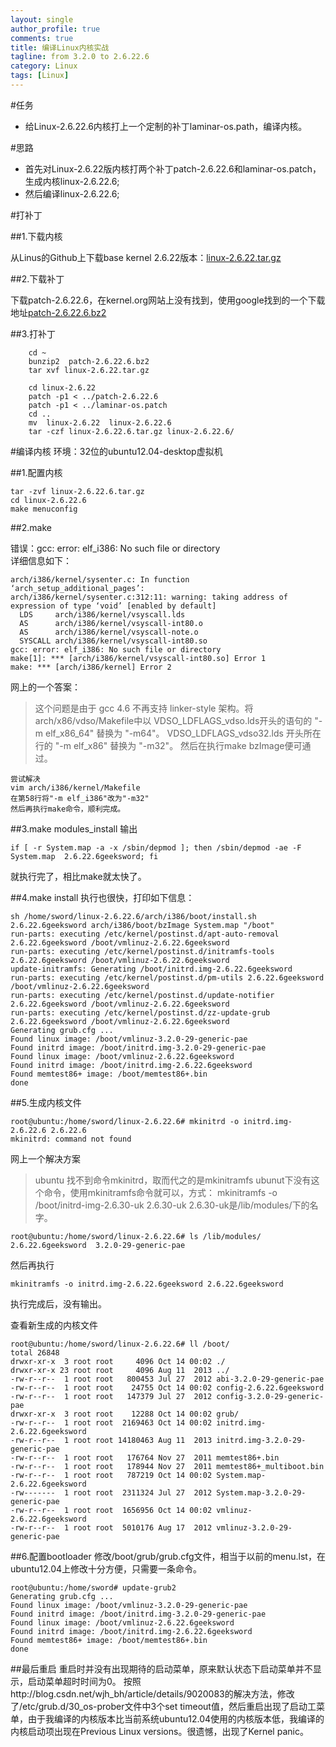 ```yaml
---
layout: single
author_profile: true
comments: true
title: 编译Linux内核实战
tagline: from 3.2.0 to 2.6.22.6
category: Linux
tags: [Linux]
---
```


#任务

- 给Linux-2.6.22.6内核打上一个定制的补丁laminar-os.path，编译内核。  

#思路

- 首先对Linux-2.6.22版内核打两个补丁patch-2.6.22.6和laminar-os.patch，生成内核linux-2.6.22.6;  
- 然后编译linux-2.6.22.6;  

#打补丁

##1.下载内核

从Linus的Github上下载base kernel 2.6.22版本：[linux-2.6.22.tar.gz](https://github.com/torvalds/linux/releases/tag/v2.6.22)

##2.下载补丁
	
下载patch-2.6.22.6，在kernel.org网站上没有找到，使用google找到的一个下载地址[patch-2.6.22.6.bz2](http://pkgs.fedoraproject.org/repo/pkgs/kernel/patch-2.6.22.6.bz2/f2948e364ab3e4736b9e34f02173472f/)

##3.打补丁
	
		cd ~
		bunzip2  patch-2.6.22.6.bz2
		tar xvf linux-2.6.22.tar.gz

		cd linux-2.6.22
		patch -p1 < ../patch-2.6.22.6
		patch -p1 < ../laminar-os.patch
		cd ..
		mv  linux-2.6.22  linux-2.6.22.6
		tar -czf linux-2.6.22.6.tar.gz linux-2.6.22.6/

#编译内核
环境：32位的ubuntu12.04-desktop虚拟机  

##1.配置内核

	tar -zvf linux-2.6.22.6.tar.gz
	cd linux-2.6.22.6
	make menuconfig
  
##2.make

错误：gcc: error: elf_i386: No such file or directory   
详细信息如下：  

	arch/i386/kernel/sysenter.c: In function ‘arch_setup_additional_pages’:
	arch/i386/kernel/sysenter.c:312:11: warning: taking address of expression of type ‘void’ [enabled by default]
	  LDS     arch/i386/kernel/vsyscall.lds
	  AS      arch/i386/kernel/vsyscall-int80.o
	  AS      arch/i386/kernel/vsyscall-note.o
	  SYSCALL arch/i386/kernel/vsyscall-int80.so
	gcc: error: elf_i386: No such file or directory
	make[1]: *** [arch/i386/kernel/vsyscall-int80.so] Error 1
	make: *** [arch/i386/kernel] Error 2

网上的一个答案：

>	这个问题是由于 gcc 4.6 不再支持 linker-style 架构。将arch/x86/vdso/Makefile中以
>	VDSO_LDFLAGS_vdso.lds开头的语句的 "-m elf_x86_64" 替换为 "-m64"。
>	VDSO_LDFLAGS_vdso32.lds 开头所在行的 "-m elf_x86" 替换为 "-m32"。
>	然后在执行make bzImage便可通过。

	尝试解决
	vim arch/i386/kernel/Makefile
	在第58行将"-m elf_i386"改为"-m32"
	然后再执行make命令，顺利完成。
  
##3.make modules_install
输出  

	if [ -r System.map -a -x /sbin/depmod ]; then /sbin/depmod -ae -F System.map  2.6.22.6geeksword; fi

就执行完了，相比make就太快了。  

##4.make install
执行也很快，打印如下信息：  

	sh /home/sword/linux-2.6.22.6/arch/i386/boot/install.sh 2.6.22.6geeksword arch/i386/boot/bzImage System.map "/boot"
	run-parts: executing /etc/kernel/postinst.d/apt-auto-removal 2.6.22.6geeksword /boot/vmlinuz-2.6.22.6geeksword
	run-parts: executing /etc/kernel/postinst.d/initramfs-tools 2.6.22.6geeksword /boot/vmlinuz-2.6.22.6geeksword
	update-initramfs: Generating /boot/initrd.img-2.6.22.6geeksword
	run-parts: executing /etc/kernel/postinst.d/pm-utils 2.6.22.6geeksword /boot/vmlinuz-2.6.22.6geeksword
	run-parts: executing /etc/kernel/postinst.d/update-notifier 2.6.22.6geeksword /boot/vmlinuz-2.6.22.6geeksword
	run-parts: executing /etc/kernel/postinst.d/zz-update-grub 2.6.22.6geeksword /boot/vmlinuz-2.6.22.6geeksword
	Generating grub.cfg ...
	Found linux image: /boot/vmlinuz-3.2.0-29-generic-pae
	Found initrd image: /boot/initrd.img-3.2.0-29-generic-pae
	Found linux image: /boot/vmlinuz-2.6.22.6geeksword
	Found initrd image: /boot/initrd.img-2.6.22.6geeksword
	Found memtest86+ image: /boot/memtest86+.bin
	done

##5.生成内核文件

	root@ubuntu:/home/sword/linux-2.6.22.6# mkinitrd -o initrd.img-2.6.22.6 2.6.22.6
	mkinitrd: command not found

网上一个解决方案

>	ubuntu 找不到命令mkinitrd，取而代之的是mkinitramfs
	ubunut下没有这个命令，使用mkinitramfs命令就可以，方式：
	mkinitramfs -o /boot/initrd-img-2.6.30-uk 2.6.30-uk
	2.6.30-uk是/lib/modules/下的名字。

	root@ubuntu:/home/sword/linux-2.6.22.6# ls /lib/modules/
	2.6.22.6geeksword  3.2.0-29-generic-pae

然后再执行

	mkinitramfs -o initrd.img-2.6.22.6geeksword 2.6.22.6geeksword
	
执行完成后，没有输出。  

查看新生成的内核文件

	root@ubuntu:/home/sword/linux-2.6.22.6# ll /boot/
	total 26848
	drwxr-xr-x  3 root root     4096 Oct 14 00:02 ./
	drwxr-xr-x 23 root root     4096 Aug 11  2013 ../
	-rw-r--r--  1 root root   800453 Jul 27  2012 abi-3.2.0-29-generic-pae
	-rw-r--r--  1 root root    24755 Oct 14 00:02 config-2.6.22.6geeksword
	-rw-r--r--  1 root root   147379 Jul 27  2012 config-3.2.0-29-generic-pae
	drwxr-xr-x  3 root root    12288 Oct 14 00:02 grub/
	-rw-r--r--  1 root root  2169463 Oct 14 00:02 initrd.img-2.6.22.6geeksword
	-rw-r--r--  1 root root 14180463 Aug 11  2013 initrd.img-3.2.0-29-generic-pae
	-rw-r--r--  1 root root   176764 Nov 27  2011 memtest86+.bin
	-rw-r--r--  1 root root   178944 Nov 27  2011 memtest86+_multiboot.bin
	-rw-r--r--  1 root root   787219 Oct 14 00:02 System.map-2.6.22.6geeksword
	-rw-------  1 root root  2311324 Jul 27  2012 System.map-3.2.0-29-generic-pae
	-rw-r--r--  1 root root  1656956 Oct 14 00:02 vmlinuz-2.6.22.6geeksword
	-rw-r--r--  1 root root  5010176 Aug 17  2012 vmlinuz-3.2.0-29-generic-pae

##6.配置bootloader
修改/boot/grub/grub.cfg文件，相当于以前的menu.lst，在ubuntu12.04上修改十分方便，只需要一条命令。

	root@ubuntu:/home/sword# update-grub2
	Generating grub.cfg ...
	Found linux image: /boot/vmlinuz-3.2.0-29-generic-pae
	Found initrd image: /boot/initrd.img-3.2.0-29-generic-pae
	Found linux image: /boot/vmlinuz-2.6.22.6geeksword
	Found initrd image: /boot/initrd.img-2.6.22.6geeksword
	Found memtest86+ image: /boot/memtest86+.bin
	done

##最后重启
重启时并没有出现期待的启动菜单，原来默认状态下启动菜单并不显示，启动菜单超时时间为0。
按照http://blog.csdn.net/wjh_bh/article/details/9020083的解决方法，修改了/etc/grub.d/30_os-prober文件中3个set timeout值，然后重启出现了启动工菜单，由于我编译的内核版本比当前系统ubuntu12.04使用的内核版本低，我编译的内核启动项出现在Previous Linux versions。很遗憾，出现了Kernel panic。

